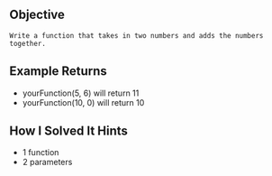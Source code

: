 ## Objective

    Write a function that takes in two numbers and adds the numbers together.

## Example Returns

- yourFunction(5, 6) will return 11
- yourFunction(10, 0) will return 10

## How I Solved It Hints

- 1 function
- 2 parameters
